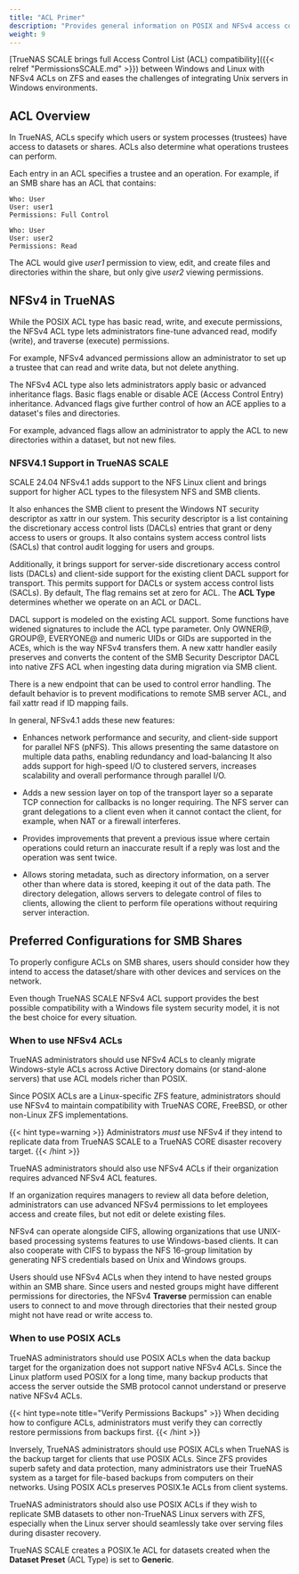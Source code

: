 ```yaml
---
title: "ACL Primer"
description: "Provides general information on POSIX and NFSv4 access control lists (ACLs) in TrueNAS systems and when to use them."
weight: 9
---
```


[TrueNAS SCALE brings full Access Control List (ACL) compatibility]({{< relref "PermissionsSCALE.md" >}}) between Windows and Linux with NFSv4 ACLs on ZFS and eases the challenges of integrating Unix servers in Windows environments.

## ACL Overview

In TrueNAS, ACLs specify which users or system processes (trustees) have access to datasets or shares.
ACLs also determine what operations trustees can perform.

Each entry in an ACL specifies a trustee and an operation.
For example, if an SMB share has an ACL that contains:

```  
Who: User
User: user1
Permissions: Full Control

Who: User
User: user2
Permissions: Read
```

The ACL would give *user1* permission to view, edit, and create files and directories within the share, but only give *user2* viewing permissions.

## NFSv4 in TrueNAS

While the POSIX ACL type has basic read, write, and execute permissions, the NFSv4 ACL type lets administrators fine-tune advanced read, modify (write), and traverse (execute) permissions.

For example, NFSv4 advanced permissions allow an administrator to set up a trustee that can read and write data, but not delete anything.

The NFSv4 ACL type also lets administrators apply basic or advanced inheritance flags.
Basic flags enable or disable ACE (Access Control Entry) inheritance.
Advanced flags give further control of how an ACE applies to a dataset's files and directories.

For example, advanced flags allow an administrator to apply the ACL to new directories within a dataset, but not new files.

### NFSV4.1 Support in TrueNAS SCALE

SCALE 24.04 NFSv4.1 adds support to the NFS Linux client and brings support for higher ACL types to the filesystem NFS and SMB clients.

It also enhances the SMB client to present the Windows NT security descriptor as xattr in our system.
This security descriptor is a list containing the discretionary access control lists (DACLs) entries that grant or deny access to users or groups.
It also contains system access control lists (SACLs) that control audit logging for users and groups.

Additionally, it brings support for server-side discretionary access control lists (DACLs) and client-side support for the existing client DACL support for transport.
This permits support for DACLs or system access control lists (SACLs).
By default, The flag remains set at zero for ACL.
The **ACL Type** determines whether we operate on an ACL or DACL.

DACL support is modeled on the existing ACL support.
Some functions have widened signatures to include the ACL type parameter.
Only OWNER@, GROUP@, EVERYONE@ and numeric UIDs or GIDs are supported in the ACEs, which is the way NFSv4 transfers them.
A new xattr handler easily preserves and converts the content of the SMB Security Descriptor DACL into native ZFS ACL when ingesting data during migration via SMB client.

There is a new endpoint that can be used to control error handling.
The default behavior is to prevent modifications to remote SMB server ACL, and fail xattr read if ID mapping fails.

In general, NFSv4.1 adds these new features:

* Enhances network performance and security, and client-side support for parallel NFS (pNFS).
  This allows presenting the same datastore on multiple data paths, enabling redundancy and load-balancing
  It also adds support for high-speed I/O to clustered servers, increases scalability and overall performance through parallel I/O.

* Adds a new session layer on top of the transport layer so a separate TCP connection for callbacks is no longer requiring.
  The NFS server can grant delegations to a client even when it cannot contact the client, for example, when NAT or a firewall interferes.

* Provides improvements that prevent a previous issue where certain operations could return an inaccurate result if a reply was lost and the operation was sent twice.

* Allows storing metadata, such as directory information, on a server other than where data is stored, keeping it out of the data path.
  The directory delegation, allows servers to delegate control of files to clients, allowing the client to perform file operations without requiring server interaction.

## Preferred Configurations for SMB Shares

To properly configure ACLs on SMB shares, users should consider how they intend to access the dataset/share with other devices and services on the network.

Even though TrueNAS SCALE NFSv4 ACL support provides the best possible compatibility with a Windows file system security model, it is not the best choice for every situation.

### When to use NFSv4 ACLs

TrueNAS administrators should use NFSv4 ACLs to cleanly migrate Windows-style ACLs across Active Directory domains (or stand-alone servers) that use ACL models richer than POSIX.

Since POSIX ACLs are a Linux-specific ZFS feature, administrators should use NFSv4 to maintain compatibility with TrueNAS CORE, FreeBSD, or other non-Linux ZFS implementations.

{{< hint type=warning >}}
Administrators *must* use NFSv4 if they intend to replicate data from TrueNAS SCALE to a TrueNAS CORE disaster recovery target.
{{< /hint >}}

TrueNAS administrators should also use NFSv4 ACLs if their organization requires advanced NFSv4 ACL features.

If an organization requires managers to review all data before deletion, administrators can use advanced NFSv4 permissions to let employees access and create files, but not edit or delete existing files.

NFSv4 can operate alongside CIFS, allowing organizations that use UNIX-based processing systems features to use Windows-based clients.
It can also cooperate with CIFS to bypass the NFS 16-group limitation by generating NFS credentials based on Unix and Windows groups.

Users should use NFSv4 ACLs when they intend to have nested groups within an SMB share.
Since users and nested groups might have different permissions for directories, the NFSv4 **Traverse** permission can enable users to connect to and move through directories that their nested group might not have read or write access to.

### When to use POSIX ACLs

TrueNAS administrators should use POSIX ACLs when the data backup target for the organization does not support native NFSv4 ACLs.
Since the Linux platform used POSIX for a long time, many backup products that access the server outside the SMB protocol cannot understand or preserve native NFSv4 ACLs.

{{< hint type=note title="Verify Permissions Backups" >}}
When deciding how to configure ACLs, administrators must verify they can correctly restore permissions from backups first.
{{< /hint >}}

Inversely, TrueNAS administrators should use POSIX ACLs when TrueNAS is the backup target for clients that use POSIX ACLs.
Since ZFS provides superb safety and data protection, many administrators use their TrueNAS system as a target for file-based backups from computers on their networks.
Using POSIX ACLs preserves POSIX.1e ACLs from client systems.

TrueNAS administrators should also use POSIX ACLs if they wish to replicate SMB datasets to other non-TrueNAS Linux servers with ZFS, especially when the Linux server should seamlessly take over serving files during disaster recovery.

TrueNAS SCALE creates a POSIX.1e ACL for datasets created when the **Dataset Preset** (ACL Type) is set to **Generic**.
